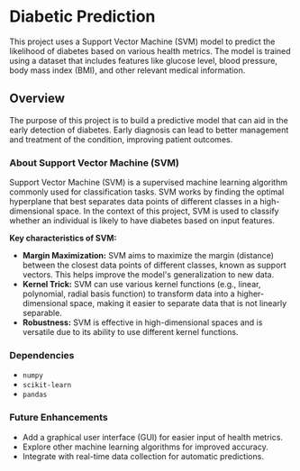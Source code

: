# Diabetic Prediction

This project uses a Support Vector Machine (SVM) model to predict the likelihood of diabetes based on various health metrics. The model is trained using a dataset that includes features like glucose level, blood pressure, body mass index (BMI), and other relevant medical information.

## Overview

The purpose of this project is to build a predictive model that can aid in the early detection of diabetes. Early diagnosis can lead to better management and treatment of the condition, improving patient outcomes.

### About Support Vector Machine (SVM)

Support Vector Machine (SVM) is a supervised machine learning algorithm commonly used for classification tasks. SVM works by finding the optimal hyperplane that best separates data points of different classes in a high-dimensional space. In the context of this project, SVM is used to classify whether an individual is likely to have diabetes based on input features.

**Key characteristics of SVM:**
- **Margin Maximization:** SVM aims to maximize the margin (distance) between the closest data points of different classes, known as support vectors. This helps improve the model's generalization to new data.
- **Kernel Trick:** SVM can use various kernel functions (e.g., linear, polynomial, radial basis function) to transform data into a higher-dimensional space, making it easier to separate data that is not linearly separable.
- **Robustness:** SVM is effective in high-dimensional spaces and is versatile due to its ability to use different kernel functions.

### Dependencies

- `numpy`
- `scikit-learn`
- `pandas`

### Future Enhancements

- Add a graphical user interface (GUI) for easier input of health metrics.
- Explore other machine learning algorithms for improved accuracy.
- Integrate with real-time data collection for automatic predictions.

